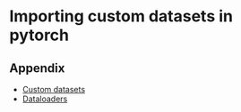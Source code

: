 # Importing custom datasets in pytorch

## Appendix

* [Custom datasets](https://pytorch.org/tutorials/beginner/data_loading_tutorial.html)
* [Dataloaders](https://stanford.edu/~shervine/blog/pytorch-how-to-generate-data-parallel)
